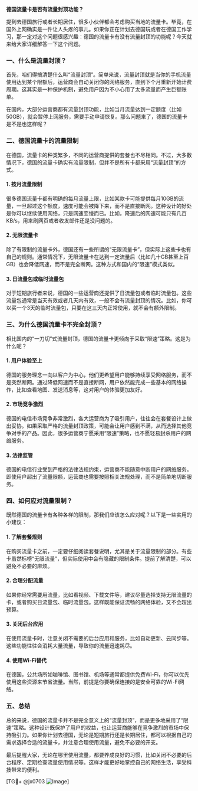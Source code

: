 **德国流量卡是否有流量封顶功能？**

提到去德国旅行或者长期居住，很多小伙伴都会考虑购买当地的流量卡。毕竟，在国外上网确实是一件让人头疼的事儿。如果你正在计划去德国玩或者在德国工作学习，那一定对这个问题很感兴趣：德国的流量卡有没有流量封顶的功能呢？今天就来给大家详细解答一下这个问题。

### 一、什么是流量封顶？

首先，咱们得搞清楚什么叫“流量封顶”。简单来说，流量封顶就是当你的手机流量使用达到某个限额后，运营商会自动关闭你的网络服务，直到下个月重新开始计费周期。这其实是一种保护机制，避免用户因为不小心用了太多流量而产生巨额账单。

在国内，大部分运营商都有流量封顶功能，比如当月流量达到一定额度（比如50GB），就会暂停上网服务，需要手动申请恢复。那么问题来了，德国的流量卡是不是也这样呢？

### 二、德国流量卡的流量限制

在德国，流量卡的种类繁多，不同的运营商提供的套餐也不尽相同。不过，大多数情况下，德国的流量卡确实有流量限制，但并不是所有卡都采用“流量封顶”的方式。

#### 1. **按月流量限制**
很多德国流量卡都有明确的每月流量上限，比如某款卡可能提供每月10GB的流量，一旦超过这个额度，速度可能会被降下来，而不是直接断网。这种设计的好处是你可以继续使用网络，只是网速变慢而已。比如，降速后的网速可能只有几百KB/s，用来刷网页或者收发邮件还是没问题的。

#### 2. **无限流量卡**
除了有限制的流量卡外，德国还有一些所谓的“无限流量卡”，但实际上这些卡也有自己的规则。通常情况下，无限流量卡在达到一定流量后（比如几十GB甚至上百GB）也会降低网速，而不是完全断网。这种方式和国内的“限速”模式类似。

#### 3. **日流量包或临时流量包**
对于短期旅行者来说，德国的一些运营商还提供了日流量包或者临时流量包。这些流量包通常是当天有效或者几天内有效，一般不会有流量封顶的情况。比如，你可以买一个3天的临时流量包，只要在这三天内正常使用，就不会有额外限制。

### 三、为什么德国流量卡不完全封顶？

相比国内的“一刀切”式流量封顶，德国的流量卡更倾向于采取“限速”策略。这是为什么呢？

#### 1. **用户体验至上**
德国的服务理念一向以客户为中心，他们更希望用户能够持续享受网络服务，而不是突然断网。通过降低网速而不是直接断网，用户依然能完成一些基本的网络操作，比如查看地图、发送消息等，这对用户的体验更加友好。

#### 2. **市场竞争激烈**
德国的电信市场竞争非常激烈，各大运营商为了吸引用户，往往会在套餐设计上做出妥协。如果采取严格的流量封顶政策，可能会让用户感到不满，从而选择其他竞争对手的产品。因此，很多运营商宁愿采用“限速”策略，也不愿轻易封杀用户的网络服务。

#### 3. **法律监管**
德国的电信行业受到严格的法律法规约束，运营商不能随意中断用户的网络服务。即使用户超出了流量限额，运营商也需要按照相关法规处理，而不是简单地切断服务。

### 四、如何应对流量限制？

既然德国的流量卡有各种各样的限制，那我们应该怎么应对呢？以下是一些实用的小建议：

#### 1. **了解套餐规则**
在购买流量卡之前，一定要仔细阅读套餐说明，尤其是关于流量限制的部分。有些卡虽然标榜“无限流量”，但实际使用中会有隐藏的限制条件。提前了解清楚，可以避免不必要的麻烦。

#### 2. **合理分配流量**
如果你经常需要用流量，比如看视频、下载文件等，建议尽量选择支持无限流量的卡，或者购买日流量包、临时流量包。这样既能保证流畅的网络体验，又不会超出预算。

#### 3. **关闭后台应用**
在使用流量卡时，注意关闭不需要的后台应用和服务，比如自动更新、云同步等。这些功能往往会消耗大量流量，导致你的流量迅速耗尽。

#### 4. **使用Wi-Fi替代**
在德国，公共场所如咖啡馆、图书馆、机场等通常都提供免费Wi-Fi，你可以优先使用这些资源来节省流量。当然，前提是你要确保连接的是安全可靠的Wi-Fi网络。

### 五、总结

总的来说，德国的流量卡并不是完全意义上的“流量封顶”，而是更多地采用了“限速”策略。这种设计既保护了用户的权益，也让运营商能够在竞争激烈的市场中保持吸引力。如果你计划去德国，无论是短期旅行还是长期居住，都可以根据自己的需求选择合适的流量卡，并注意合理使用流量，避免不必要的开支。

最后提醒大家，无论在哪里使用流量，都要养成良好的习惯，比如关闭不必要的后台程序、定期检查流量使用情况等。这样才能更好地掌控自己的网络生活，享受科技带来的便利。

[TG💪+ @jx0703 ![Image](https://github.com/user-attachments/assets/dbca1d08-cadb-493c-b0ec-ad6f7a83f270)]